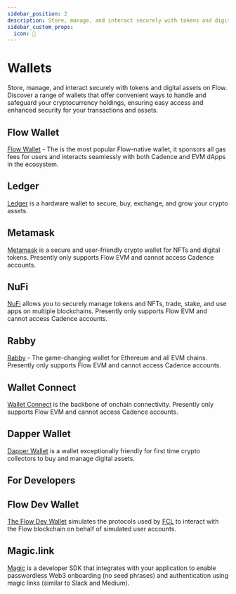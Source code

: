 ```yaml
---
sidebar_position: 2
description: Store, manage, and interact securely with tokens and digital assets on Flow. Discover a range of wallets that offer convenient ways to handle and safeguard your cryptocurrency holdings, ensuring easy access and enhanced security for your transactions and assets.
sidebar_custom_props:
  icon: 🔑
---
```


# Wallets

Store, manage, and interact securely with tokens and digital assets on Flow. Discover a range of wallets that offer convenient ways to handle and safeguard your cryptocurrency holdings, ensuring easy access and enhanced security for your transactions and assets.

<div id="cards" className="cards">

## Flow Wallet

[Flow Wallet](https://wallet.flow.com/) - The is the most popular Flow-native wallet, it sponsors all gas fees for users and interacts seamlessly with both Cadence and EVM dApps in the ecosystem.

## Ledger

[Ledger](https://www.ledger.com/) is a hardware wallet to secure, buy, exchange, and grow your crypto assets.

## Metamask

[Metamask](https://metamask.io/) is a secure and user-friendly crypto wallet for NFTs and digital tokens. Presently only supports Flow EVM and cannot access Cadence accounts.

## NuFi

[NuFi](https://nu.fi/) allows you to securely manage tokens and NFTs, trade, stake, and use apps on multiple blockchains. Presently only supports Flow EVM and cannot access Cadence accounts.

## Rabby

[Rabby](https://rabby.io/) - The game-changing wallet for Ethereum and all EVM chains. Presently only supports Flow EVM and cannot access Cadence accounts.

## Wallet Connect

[Wallet Connect](https://reown.com/) is the backbone of onchain connectivity. Presently only supports Flow EVM and cannot access Cadence accounts.

## Dapper Wallet

[Dapper Wallet](https://www.meetdapper.com/) is a wallet exceptionally friendly for first time crypto collectors to buy and manage digital assets.

</div>

## For Developers

<div id="cards" className="cards">

## Flow Dev Wallet

[The Flow Dev Wallet](../build/tools/flow-dev-wallet/index.md) simulates the protocols used by [FCL](../build/tools/clients/fcl-js/index.md) to interact with the Flow blockchain on behalf of simulated user accounts.

## Magic.link

[Magic](https://magic.link/) is a developer SDK that integrates with your application to enable passwordless Web3 onboarding (no seed phrases) and authentication using magic links (similar to Slack and Medium).

</div>

